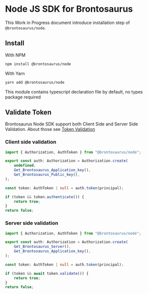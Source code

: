 # Node JS SDK for Brontosaurus

This Work in Progress document introduce installation step of `@brontosaurus/node`.

## Install

With NPM

```sh
npm install @brontosaurus/node
```

With Yarn

```sh
yarn add @brontosaurus/node
```

This module contains typescript declaration file by default, no types package required

## Validate Token

Brontosaurus Node SDK support both Client Side and Server Side Validation. About those see [Token Validation](/docs/document/token-validation.md)

### Client side validation

```ts
import { Authorization, AuthToken } from "@brontosaurus/node";

export const auth: Authorization = Authorization.create(
    undefined,
    Get_Brontosaurus_Application_key(),
    Get_Brontosaurus_Public_key(),
);

const token: AuthToken | null = auth.token(principal);

if (token && token.authenticate()) {
    return true;
}
return false;
```

### Server side validation

```ts
import { Authorization, AuthToken } from "@brontosaurus/node";

export const auth: Authorization = Authorization.create(
    Get_Brontosaurus_Server(),
    Get_Brontosaurus_Application_key(),
);

const token: AuthToken | null = auth.token(principal);

if (token && await token.validate()) {
    return true;
}
return false;
```
